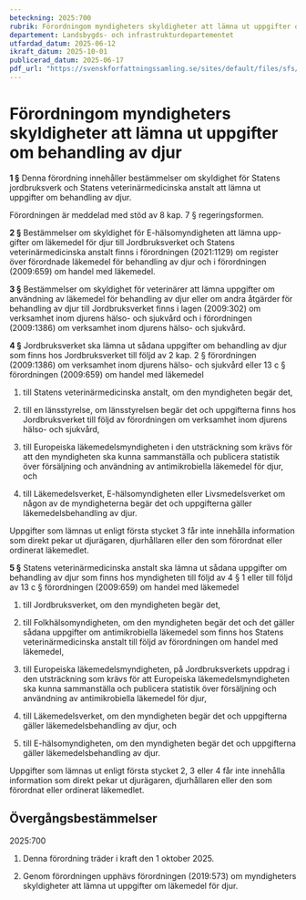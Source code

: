 ```yaml
---
beteckning: 2025:700
rubrik: Förordningom myndigheters skyldigheter att lämna ut uppgifter om behandling av djur
departement: Landsbygds- och infrastrukturdepartementet
utfardad_datum: 2025-06-12
ikraft_datum: 2025-10-01
publicerad_datum: 2025-06-17
pdf_url: "https://svenskforfattningssamling.se/sites/default/files/sfs/2025-06/SFS2025-700.pdf"
---
```


# Förordningom myndigheters skyldigheter att lämna ut uppgifter om behandling av djur

**1 §** Denna förordning innehåller bestämmelser om skyldighet för Statens jordbruksverk och Statens veterinärmedicinska anstalt att lämna ut uppgifter om behandling av djur.

Förordningen är meddelad med stöd av 8 kap. 7 § regeringsformen.

**2 §** Bestämmelser om skyldighet för E-hälsomyndigheten att lämna upp-gifter om läkemedel för djur till Jordbruksverket och Statens veterinärmedicinska anstalt finns i förordningen (2021:1129) om register över förordnade läkemedel för behandling av djur och i förordningen (2009:659) om handel med läkemedel.

**3 §** Bestämmelser om skyldighet för veterinärer att lämna uppgifter om användning av läkemedel för behandling av djur eller om andra åtgärder för behandling av djur till Jordbruksverket finns i lagen (2009:302) om verksamhet inom djurens hälso- och sjukvård och i förordningen (2009:1386) om verksamhet inom djurens hälso- och sjukvård.

**4 §** Jordbruksverket ska lämna ut sådana uppgifter om behandling av djur som finns hos Jordbruksverket till följd av 2 kap. 2 § förordningen (2009:1386) om verksamhet inom djurens hälso- och sjukvård eller 13 c § förordningen (2009:659) om handel med läkemedel

1. till Statens veterinärmedicinska anstalt, om den myndigheten begär det,

2. till en länsstyrelse, om länsstyrelsen begär det och uppgifterna finns hos Jordbruksverket till följd av förordningen om verksamhet inom djurens hälso- och sjukvård,

3. till Europeiska läkemedelsmyndigheten i den utsträckning som krävs för att den myndigheten ska kunna sammanställa och publicera statistik över försäljning och användning av antimikrobiella läkemedel för djur, och

4. till Läkemedelsverket, E-hälsomyndigheten eller Livsmedelsverket om någon av de myndigheterna begär det och uppgifterna gäller läkemedelsbehandling av djur.

Uppgifter som lämnas ut enligt första stycket 3 får inte innehålla information som direkt pekar ut djurägaren, djurhållaren eller den som förordnat eller ordinerat läkemedlet.

**5 §** Statens veterinärmedicinska anstalt ska lämna ut sådana uppgifter om behandling av djur som finns hos myndigheten till följd av 4 § 1 eller till följd av 13 c § förordningen (2009:659) om handel med läkemedel

1. till Jordbruksverket, om den myndigheten begär det,

2. till Folkhälsomyndigheten, om den myndigheten begär det och det gäller sådana uppgifter om antimikrobiella läkemedel som finns hos Statens veterinärmedicinska anstalt till följd av förordningen om handel med läkemedel,

3. till Europeiska läkemedelsmyndigheten, på Jordbruksverkets uppdrag i den utsträckning som krävs för att Europeiska läkemedelsmyndigheten ska kunna sammanställa och publicera statistik över försäljning och användning av antimikrobiella läkemedel för djur,

4. till Läkemedelsverket, om den myndigheten begär det och uppgifterna gäller läkemedelsbehandling av djur, och

5. till E-hälsomyndigheten, om den myndigheten begär det och uppgifterna gäller läkemedelsbehandling av djur.

Uppgifter som lämnas ut enligt första stycket 2, 3 eller 4 får inte innehålla information som direkt pekar ut djurägaren, djurhållaren eller den som förordnat eller ordinerat läkemedlet.


## Övergångsbestämmelser

2025:700

1. Denna förordning träder i kraft den 1 oktober 2025.

2. Genom förordningen upphävs förordningen (2019:573) om myndigheters skyldigheter att lämna ut uppgifter om läkemedel för djur.